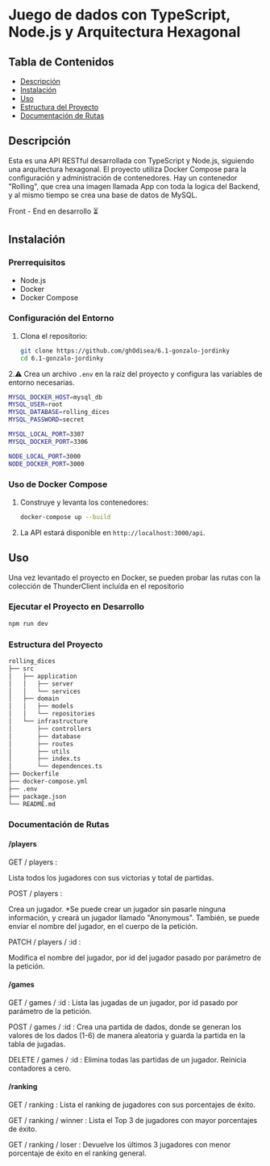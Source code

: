 # Juego de dados con TypeScript, Node.js y Arquitectura Hexagonal

## Tabla de Contenidos

- [Descripción](#descripción)
- [Instalación](#instalación)
- [Uso](#uso)
- [Estructura del Proyecto](#estructura-del-proyecto)
- [Documentación de Rutas](#documentación-de-rutas)

## Descripción

Esta es una API RESTful desarrollada con TypeScript y Node.js, siguiendo una arquitectura hexagonal.
El proyecto utiliza Docker Compose para la configuración y administración de contenedores.
Hay un contenedor "Rolling", que crea una imagen llamada App con toda la logica del Backend, y al mismo tiempo se crea una base de datos de MySQL.

Front - End en desarrollo ⏳

## Instalación

### Prerrequisitos

- Node.js
- Docker
- Docker Compose

### Configuración del Entorno

1. Clona el repositorio:

    ```sh
    git clone https://github.com/ghOdisea/6.1-gonzalo-jordinky
    cd 6.1-gonzalo-jordinky
    ```

2.⚠️ Crea un archivo `.env` en la raíz del proyecto y configura las variables de entorno necesarias.

```sh
MYSQL_DOCKER_HOST=mysql_db
MYSQL_USER=root
MYSQL_DATABASE=rolling_dices
MYSQL_PASSWORD=secret

MYSQL_LOCAL_PORT=3307
MYSQL_DOCKER_PORT=3306

NODE_LOCAL_PORT=3000
NODE_DOCKER_PORT=3000
```

### Uso de Docker Compose

1. Construye y levanta los contenedores:

    ```sh
    docker-compose up --build
    ```

2. La API estará disponible en `http://localhost:3000/api`.

## Uso

Una vez levantado el proyecto en Docker, se pueden probar las rutas con la colección de ThunderClient incluída en el repositorio

### Ejecutar el Proyecto en Desarrollo

```sh
npm run dev
```

### Estructura del Proyecto

```sh
rolling_dices
├── src
│   ├── application
│   │   ├── server
│   │   └── services
│   ├── domain
│   │   ├── models
│   │   └── repositories
│   └── infrastructure
│       ├── controllers
│       ├── database
│       ├── routes
│       ├── utils
│       ├── index.ts
│       └── dependences.ts
├── Dockerfile
├── docker-compose.yml
├── .env
├── package.json
└── README.md
```

### Documentación de Rutas

#### /players

GET / players :

Lista todos los jugadores con sus victorias y total de partidas.

POST / players :

Crea un jugador.
*Se puede crear un jugador sin pasarle ninguna información, y creará un jugador llamado "Anonymous".
También, se puede enviar el nombre del jugador, en el cuerpo de la petición.

PATCH / players / :id :

Modifica el nombre del jugador, por id del jugador pasado por parámetro de la petición.

#### /games

GET / games / :id : Lista las jugadas de un jugador, por id pasado por parámetro de la petición.

POST / games / :id : Crea una partida de dados, donde se generan los valores de los dados (1-6) de manera aleatoria y guarda la partida en la tabla de jugadas.

DELETE / games / :id : Elimina todas las partidas de un jugador. Reinicia contadores a cero.

#### /ranking

GET / ranking : Lista el ranking de jugadores con sus porcentajes de éxito.

GET / ranking / winner : Lista el Top 3 de jugadores con mayor porcentajes de éxito.

GET / ranking / loser : Devuelve los últimos 3 jugadores con menor porcentaje de éxito en el ranking general.

